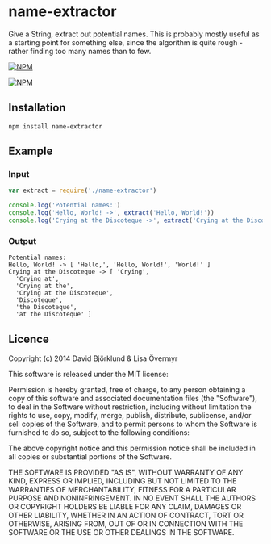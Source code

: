 # name-extractor

Give a String, extract out potential names. This is probably mostly useful as a starting point for something else, since the algorithm is quite rough - rather finding too many names than to few.

[![NPM](https://nodei.co/npm/name-extractor.png?downloads&stars)](https://nodei.co/npm/name-extractor/)

[![NPM](https://nodei.co/npm-dl/name-extractor.png)](https://nodei.co/npm/name-extractor/)

## Installation

```
npm install name-extractor
```

## Example

### Input

```javascript
var extract = require('./name-extractor')

console.log('Potential names:')
console.log('Hello, World! ->', extract('Hello, World!'))
console.log('Crying at the Discoteque ->', extract('Crying at the Discoteque'))
```

### Output

```
Potential names:
Hello, World! -> [ 'Hello,', 'Hello, World!', 'World!' ]
Crying at the Discoteque -> [ 'Crying',
  'Crying at',
  'Crying at the',
  'Crying at the Discoteque',
  'Discoteque',
  'the Discoteque',
  'at the Discoteque' ]
```

## Licence

Copyright (c) 2014 David Björklund & Lisa Övermyr

This software is released under the MIT license:

Permission is hereby granted, free of charge, to any person obtaining a copy
of this software and associated documentation files (the "Software"), to deal
in the Software without restriction, including without limitation the rights
to use, copy, modify, merge, publish, distribute, sublicense, and/or sell
copies of the Software, and to permit persons to whom the Software is
furnished to do so, subject to the following conditions:

The above copyright notice and this permission notice shall be included in
all copies or substantial portions of the Software.

THE SOFTWARE IS PROVIDED "AS IS", WITHOUT WARRANTY OF ANY KIND, EXPRESS OR
IMPLIED, INCLUDING BUT NOT LIMITED TO THE WARRANTIES OF MERCHANTABILITY,
FITNESS FOR A PARTICULAR PURPOSE AND NONINFRINGEMENT. IN NO EVENT SHALL THE
AUTHORS OR COPYRIGHT HOLDERS BE LIABLE FOR ANY CLAIM, DAMAGES OR OTHER
LIABILITY, WHETHER IN AN ACTION OF CONTRACT, TORT OR OTHERWISE, ARISING FROM,
OUT OF OR IN CONNECTION WITH THE SOFTWARE OR THE USE OR OTHER DEALINGS IN
THE SOFTWARE.
